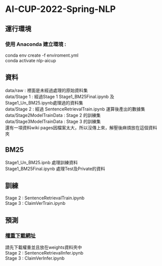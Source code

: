 # AI-CUP-2022-Spring-NLP
## 運行環境  
### 使用 Anaconda 建立環境 :   
conda env create -f enviroment.yml  
conda activate nlp-aicup  

## 資料  
data/raw : 裡面是未經過處理的原始資料集  
data/Stage 1 : 經過Stage 1 Stage1_BM25Final.ipynb 及 Stage1_Un_BM25.ipynb處理過的資料集  
data/Stage 2 : 經過 SentenceRetrievalTrain.ipynb 運算後產出的數據集  
data/Stage2ModelTrainData : Stage 2 的訓練集  
data/Stage3ModelTrainData : Stage 3 的訓練集  
還有一項資料wiki pages因檔案太大，所以沒傳上來，解壓後麻煩放在這個資料夾
## BM25
Stage1_Un_BM25.ipnb 處理訓練資料  
Stage1_BM25Final.ipynb 處理Test及Private的資料
## 訓練 
Stage 2 : SentenceRetrievalTrain.ipynb  
Stage 3 : ClaimVerTrain.ipynb
## 預測  
### [權重下載網址](https://drive.google.com/drive/folders/1ejU6aEcdF7dcGH85tKRLN4wNgHPahtS0?usp=sharing)  
請先下載權重並且放在weights資料夾中    
Stage 2 : SentenceRetrievalInfer.ipynb  
Stage 3 : ClaimVerInfer.ipynb  
